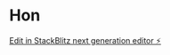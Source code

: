 # Hon

[Edit in StackBlitz next generation editor ⚡️](https://stackblitz.com/~/github.com/DervinEvolve/Hon)